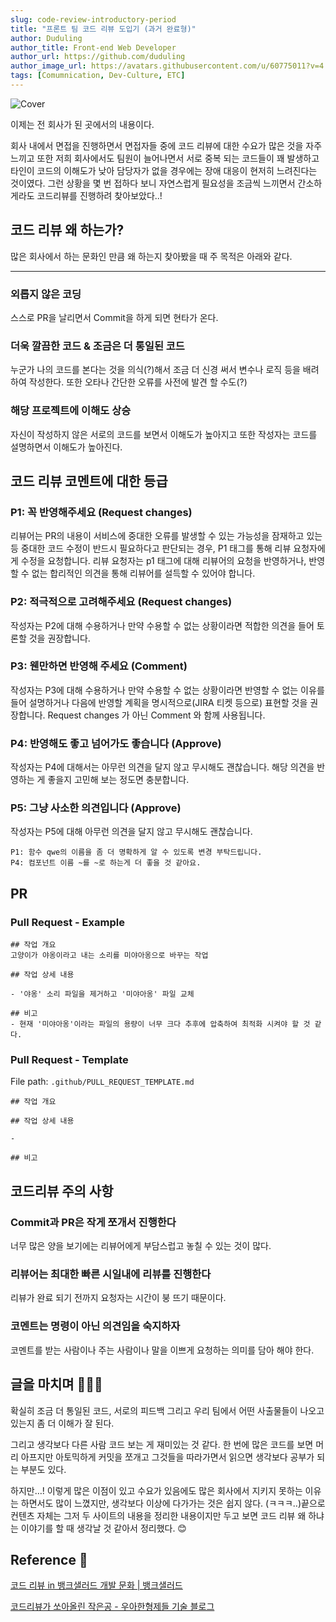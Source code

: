 ```yaml
---
slug: code-review-introductory-period
title: "프론트 팀 코드 리뷰 도입기 (과거 완료형)"
author: Duduling
author_title: Front-end Web Developer
author_url: https://github.com/duduling
author_image_url: https://avatars.githubusercontent.com/u/60775011?v=4
tags: [Comumnication, Dev-Culture, ETC]
---
```


![Cover](<https://til.duduling.dev/image/https%3A%2F%2Fs3-us-west-2.amazonaws.com%2Fsecure.notion-static.com%2F07fe1179-70e8-465e-8025-6fbffd3244c3%2F%25EC%25A0%259C%25EB%25AA%25A9%25EC%259D%2584_%25EC%259E%2585%25EB%25A0%25A5%25ED%2595%25B4%25EC%25A3%25BC%25EC%2584%25B8%25EC%259A%2594_-001_(2).png?table=block&id=a5b9cd72-4723-4ef2-bc3a-b97cd1959b58&spaceId=8259e9c1-b7e6-4ae4-9d6b-d6e45ea177ce&width=2000&userId=&cache=v2>)

이제는 전 회사가 된 곳에서의 내용이다.

회사 내에서 면접을 진행하면서 면접자들 중에 코드 리뷰에 대한 수요가 많은 것을 자주 느끼고 또한 저희 회사에서도 팀원이 늘어나면서 서로 중복 되는 코드들이 꽤 발생하고 타인이 코드의 이해도가 낮아 담당자가 없을 경우에는 장애 대응이 현저히 느려진다는 것이였다. 그런 상황을 몇 번 접하다 보니 자연스럽게 필요성을 조금씩 느끼면서 간소하게라도 코드리뷰를 진행하려 찾아보았다..!

## 코드 리뷰 왜 하는가?

많은 회사에서 하는 문화인 만큼 왜 하는지 찾아봤을 때 주 목적은 아래와 같다.

---

### 외롭지 않은 코딩

스스로 PR을 날리면서 Commit을 하게 되면 현타가 온다.

### 더욱 깔끔한 코드 & 조금은 더 통일된 코드

누군가 나의 코드를 본다는 것을 의식(?)해서 조금 더 신경 써서 변수나 로직 등을 배려하여 작성한다. 또한 오타나 간단한 오류를 사전에 발견 할 수도(?)

### 해당 프로젝트에 이해도 상승

자신이 작성하지 않은 서로의 코드를 보면서 이해도가 높아지고 또한 작성자는 코드를 설명하면서 이해도가 높아진다.

## 코드 리뷰 코멘트에 대한 등급

### P1: 꼭 반영해주세요 (Request changes)

리뷰어는 PR의 내용이 서비스에 중대한 오류를 발생할 수 있는 가능성을 잠재하고 있는 등 중대한 코드 수정이 반드시 필요하다고 판단되는 경우, P1 태그를 통해 리뷰 요청자에게 수정을 요청합니다. 리뷰 요청자는 p1 태그에 대해 리뷰어의 요청을 반영하거나, 반영할 수 없는 합리적인 의견을 통해 리뷰어를 설득할 수 있어야 합니다.

### **P2: 적극적으로 고려해주세요 (Request changes)**

작성자는 P2에 대해 수용하거나 만약 수용할 수 없는 상황이라면 적합한 의견을 들어 토론할 것을 권장합니다.

### **P3: 웬만하면 반영해 주세요 (Comment)**

작성자는 P3에 대해 수용하거나 만약 수용할 수 없는 상황이라면 반영할 수 없는 이유를 들어 설명하거나 다음에 반영할 계획을 명시적으로(JIRA 티켓 등으로) 표현할 것을 권장합니다. Request changes 가 아닌 Comment 와 함께 사용됩니다.

### **P4: 반영해도 좋고 넘어가도 좋습니다 (Approve)**

작성자는 P4에 대해서는 아무런 의견을 달지 않고 무시해도 괜찮습니다. 해당 의견을 반영하는 게 좋을지 고민해 보는 정도면 충분합니다.

### **P5: 그냥 사소한 의견입니다 (Approve)**

작성자는 P5에 대해 아무런 의견을 달지 않고 무시해도 괜찮습니다.

```
P1: 함수 qwe의 이름을 좀 더 명확하게 알 수 있도록 변경 부탁드립니다.
P4: 컴포넌트 이름 ~를 ~로 하는게 더 좋을 것 같아요.
```

## PR

### Pull Request - Example

```
## 작업 개요
고양이가 야옹이라고 내는 소리를 미야아옹으로 바꾸는 작업

## 작업 상세 내용

- '야옹' 소리 파일을 제거하고 '미야아옹' 파일 교체

## 비고
- 현재 '미야아옹'이라는 파일의 용량이 너무 크다 추후에 압축하여 최적화 시켜야 할 것 같다.
```

### Pull Request - Template

File path: `.github/PULL_REQUEST_TEMPLATE.md`

```
## 작업 개요

## 작업 상세 내용

-

## 비고
```

## 코드리뷰 주의 사항

### Commit과 PR은 작게 쪼개서 진행한다

너무 많은 양을 보기에는 리뷰어에게 부담스럽고 놓칠 수 있는 것이 많다.

### 리뷰어는 최대한 빠른 시일내에 리뷰를 진행한다

리뷰가 완료 되기 전까지 요청자는 시간이 붕 뜨기 때문이다.

### 코멘트는 명령이 아닌 의견임을 숙지하자

코멘트를 받는 사람이나 주는 사람이나 말을 이쁘게 요청하는 의미를 담아 해야 한다.

## 글을 마치며 👋🏻👀

확실히 조금 더 통일된 코드, 서로의 피드백 그리고 우리 팀에서 어떤 사출물들이 나오고 있는지 좀 더 이해가 잘 된다.

그리고 생각보다 다른 사람 코드 보는 게 재미있는 것 같다. 한 번에 많은 코드를 보면 머리 아프지만 아토믹하게 커밋을 쪼개고 그것들을 따라가면서 읽으면 생각보다 공부가 되는 부분도 있다.

하지만…! 이렇게 많은 이점이 있고 수요가 있음에도 많은 회사에서 지키지 못하는 이유는 하면서도 많이 느꼈지만, 생각보다 이상에 다가가는 것은 쉽지 않다. (ㅋㅋㅋ..)끝으로 컨텐츠 자체는 그저 두 사이트의 내용을 정리한 내용이지만 두고 보면 코드 리뷰 왜 하냐는 이야기를 할 때 생각날 것 같아서 정리했다. 😊

## Reference 📎

[코드 리뷰 in 뱅크샐러드 개발 문화 | 뱅크샐러드](https://blog.banksalad.com/tech/banksalad-code-review-culture/)

[코드리뷰가 쏘아올린 작은공 - 우아한형제들 기술 블로그](https://woowabros.github.io/experience/2021/02/09/cory.html)
